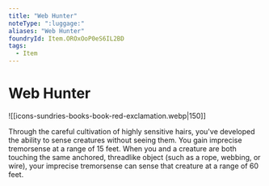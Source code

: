 ```yaml
---
title: "Web Hunter"
noteType: ":luggage:"
aliases: "Web Hunter"
foundryId: Item.OROxOoP0eS6IL2BD
tags:
  - Item
---
```


# Web Hunter
![[icons-sundries-books-book-red-exclamation.webp|150]]

Through the careful cultivation of highly sensitive hairs, you've developed the ability to sense creatures without seeing them. You gain imprecise tremorsense at a range of 15 feet. When you and a creature are both touching the same anchored, threadlike object (such as a rope, webbing, or wire), your imprecise tremorsense can sense that creature at a range of 60 feet.
